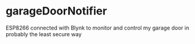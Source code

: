 # garageDoorNotifier
ESP8266 connected with Blynk to monitor and control my garage door in probably the least secure way
